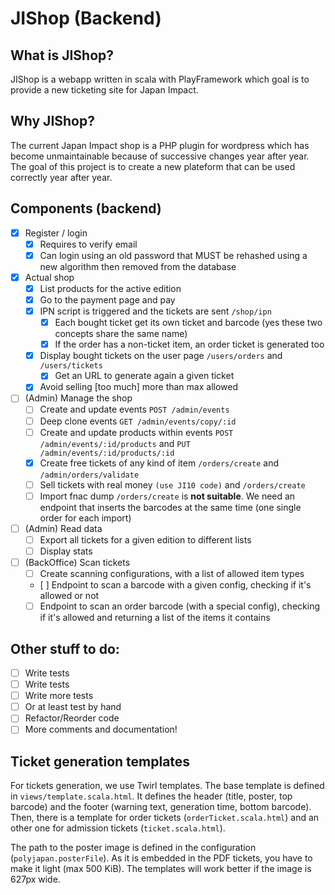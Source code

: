 JIShop (Backend)
================

## What is JIShop?

JIShop is a webapp written in scala with PlayFramework which goal is to provide a new ticketing site for Japan Impact.

## Why JIShop?

The current Japan Impact shop is a PHP plugin for wordpress which has become unmaintainable because of successive changes year
after year. The goal of this project is to create a new plateform that can be used correctly year after year.

## Components (backend)

- [x] Register / login
  -  [x] Requires to verify email
  -  [x] Can login using an old password that MUST be rehashed using a new algorithm then removed from the database
- [x] Actual shop
  -  [x] List products for the active edition 
  -  [x] Go to the payment page and pay
  -  [x] IPN script is triggered and the tickets are sent `/shop/ipn`
    -  [x] Each bought ticket get its own ticket and barcode (yes these two concepts share the same name)
    -  [x] If the order has a non-ticket item, an order ticket is generated too
  -  [x] Display bought tickets on the user page `/users/orders` and `/users/tickets`
    -  [x] Get an URL to generate again a given ticket
  -  [x] Avoid selling [too much] more than max allowed
- [ ] (Admin) Manage the shop
  -  [ ] Create and update events `POST /admin/events`
  -  [ ] Deep clone events `GET /admin/events/copy/:id`
  -  [ ] Create and update products within events `POST /admin/events/:id/products` and `PUT /admin/events/:id/products/:id`
  -  [x] Create free tickets of any kind of item `/orders/create` and `/admin/orders/validate`
  -  [ ] Sell tickets with real money `(use JI10 code)` and `/orders/create`
  -  [ ] Import fnac dump `/orders/create` is **not suitable**. We need an endpoint that inserts the barcodes at the same time (one single order for each import)
- [ ] (Admin) Read data
  -  [ ] Export all tickets for a given edition to different lists
  -  [ ] Display stats 
- [ ] (BackOffice) Scan tickets
  -  [ ] Create scanning configurations, with a list of allowed item types
  -  [ ] Endpoint to scan a barcode with a given config, checking if it's allowed or not
  -  [ ] Endpoint to scan an order barcode (with a special config), checking if it's allowed and returning a list of the items it contains
  
## Other stuff to do:

- [ ] Write tests
- [ ] Write tests
- [ ] Write more tests
- [ ] Or at least test by hand
- [ ] Refactor/Reorder code
- [ ] More comments and documentation!

## Ticket generation templates

For tickets generation, we use Twirl templates. The base template is defined in `views/template.scala.html`. It defines 
the header (title, poster, top barcode) and the footer (warning text, generation time, bottom barcode). Then, there is a
template for order tickets (`orderTicket.scala.html`) and an other one for admission tickets (`ticket.scala.html`).

The path to the poster image is defined in the configuration (`polyjapan.posterFile`). As it is embedded in the PDF 
tickets, you have to make it light (max 500 KiB). The templates will work better if the image is 627px wide.